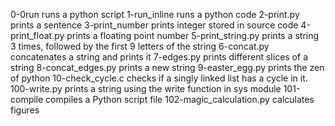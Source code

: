 0-0run runs a python script
1-run_inline runs a python code
2-print.py prints a sentence
3-print_number prints integer stored in source code
4-print_float.py prints a floating point number
5-print_string.py prints a string 3 times, followed by the first 9 letters of the string
6-concat.py concatenates a string and prints it
7-edges.py prints different slices of a string
8-concat_edges.py prints a new string
9-easter_egg.py prints the zen of python
10-check_cycle.c checks if a singly linked list has a cycle in it.
100-write.py prints a string using the write function in sys module
101-compile compiles a Python script file
102-magic_calculation.py calculates figures
